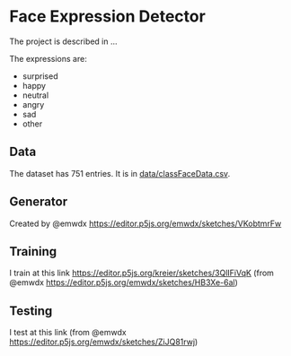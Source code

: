# Face Expression Detector

The project is described in ...

The expressions are:
- surprised
- happy
- neutral
- angry
- sad
- other

## Data

The dataset has 751 entries. It is in [data/classFaceData.csv](dava/classFaceData.csv).

## Generator

Created by @emwdx https://editor.p5js.org/emwdx/sketches/VKobtmrFw 

## Training

I train at this link https://editor.p5js.org/kreier/sketches/3QlIFiVqK (from @emwdx https://editor.p5js.org/emwdx/sketches/HB3Xe-6al)

## Testing

I test at this link (from @emwdx https://editor.p5js.org/emwdx/sketches/ZiJQ81rwj)

